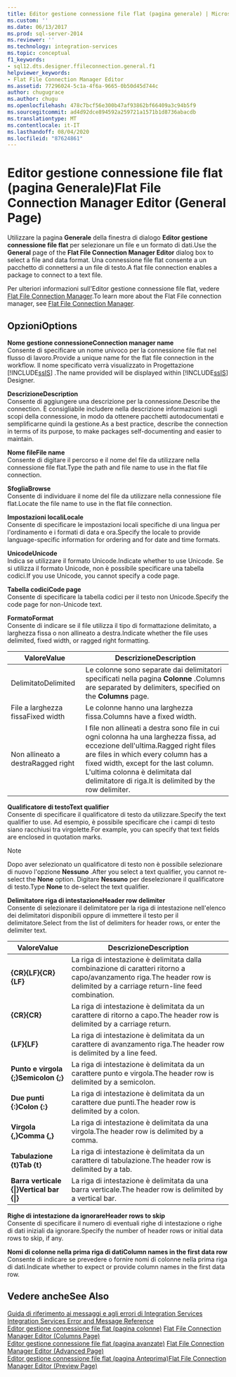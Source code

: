 ```yaml
---
title: Editor gestione connessione file flat (pagina generale) | Microsoft Docs
ms.custom: ''
ms.date: 06/13/2017
ms.prod: sql-server-2014
ms.reviewer: ''
ms.technology: integration-services
ms.topic: conceptual
f1_keywords:
- sql12.dts.designer.ffileconnection.general.f1
helpviewer_keywords:
- Flat File Connection Manager Editor
ms.assetid: 77296024-5c1a-4f6a-9665-0b50d45d744c
author: chugugrace
ms.author: chugu
ms.openlocfilehash: 478c7bcf56e300b47af93862bf66409a3c94b5f9
ms.sourcegitcommit: ad4d92dce894592a259721a1571b1d8736abacdb
ms.translationtype: MT
ms.contentlocale: it-IT
ms.lasthandoff: 08/04/2020
ms.locfileid: "87624861"
---
```

# <a name="flat-file-connection-manager-editor-general-page"></a><span data-ttu-id="9c7f9-102">Editor gestione connessione file flat (pagina Generale)</span><span class="sxs-lookup"><span data-stu-id="9c7f9-102">Flat File Connection Manager Editor (General Page)</span></span>
  <span data-ttu-id="9c7f9-103">Utilizzare la pagina **Generale** della finestra di dialogo **Editor gestione connessione file flat** per selezionare un file e un formato di dati.</span><span class="sxs-lookup"><span data-stu-id="9c7f9-103">Use the **General** page of the **Flat File Connection Manager Editor** dialog box to select a file and data format.</span></span> <span data-ttu-id="9c7f9-104">Una connessione file flat consente a un pacchetto di connettersi a un file di testo.</span><span class="sxs-lookup"><span data-stu-id="9c7f9-104">A flat file connection enables a package to connect to a text file.</span></span>  
  
 <span data-ttu-id="9c7f9-105">Per ulteriori informazioni sull'Editor gestione connessione file flat, vedere [Flat File Connection Manager](connection-manager/file-connection-manager.md).</span><span class="sxs-lookup"><span data-stu-id="9c7f9-105">To learn more about the Flat File connection manager, see [Flat File Connection Manager](connection-manager/file-connection-manager.md).</span></span>  
  
## <a name="options"></a><span data-ttu-id="9c7f9-106">Opzioni</span><span class="sxs-lookup"><span data-stu-id="9c7f9-106">Options</span></span>  
 <span data-ttu-id="9c7f9-107">**Nome gestione connessione**</span><span class="sxs-lookup"><span data-stu-id="9c7f9-107">**Connection manager name**</span></span>  
 <span data-ttu-id="9c7f9-108">Consente di specificare un nome univoco per la connessione file flat nel flusso di lavoro.</span><span class="sxs-lookup"><span data-stu-id="9c7f9-108">Provide a unique name for the flat file connection in the workflow.</span></span> <span data-ttu-id="9c7f9-109">Il nome specificato verrà visualizzato in Progettazione [!INCLUDE[ssIS](../includes/ssis-md.md)] .</span><span class="sxs-lookup"><span data-stu-id="9c7f9-109">The name provided will be displayed within [!INCLUDE[ssIS](../includes/ssis-md.md)] Designer.</span></span>  
  
 <span data-ttu-id="9c7f9-110">**Descrizione**</span><span class="sxs-lookup"><span data-stu-id="9c7f9-110">**Description**</span></span>  
 <span data-ttu-id="9c7f9-111">Consente di aggiungere una descrizione per la connessione.</span><span class="sxs-lookup"><span data-stu-id="9c7f9-111">Describe the connection.</span></span> <span data-ttu-id="9c7f9-112">È consigliabile includere nella descrizione informazioni sugli scopi della connessione, in modo da ottenere pacchetti autodocumentati e semplificarne quindi la gestione.</span><span class="sxs-lookup"><span data-stu-id="9c7f9-112">As a best practice, describe the connection in terms of its purpose, to make packages self-documenting and easier to maintain.</span></span>  
  
 <span data-ttu-id="9c7f9-113">**Nome file**</span><span class="sxs-lookup"><span data-stu-id="9c7f9-113">**File name**</span></span>  
 <span data-ttu-id="9c7f9-114">Consente di digitare il percorso e il nome del file da utilizzare nella connessione file flat.</span><span class="sxs-lookup"><span data-stu-id="9c7f9-114">Type the path and file name to use in the flat file connection.</span></span>  
  
 <span data-ttu-id="9c7f9-115">**Sfoglia**</span><span class="sxs-lookup"><span data-stu-id="9c7f9-115">**Browse**</span></span>  
 <span data-ttu-id="9c7f9-116">Consente di individuare il nome del file da utilizzare nella connessione file flat.</span><span class="sxs-lookup"><span data-stu-id="9c7f9-116">Locate the file name to use in the flat file connection.</span></span>  
  
 <span data-ttu-id="9c7f9-117">**Impostazioni locali**</span><span class="sxs-lookup"><span data-stu-id="9c7f9-117">**Locale**</span></span>  
 <span data-ttu-id="9c7f9-118">Consente di specificare le impostazioni locali specifiche di una lingua per l'ordinamento e i formati di data e ora.</span><span class="sxs-lookup"><span data-stu-id="9c7f9-118">Specify the locale to provide language-specific information for ordering and for date and time formats.</span></span>  
  
 <span data-ttu-id="9c7f9-119">**Unicode**</span><span class="sxs-lookup"><span data-stu-id="9c7f9-119">**Unicode**</span></span>  
 <span data-ttu-id="9c7f9-120">Indica se utilizzare il formato Unicode.</span><span class="sxs-lookup"><span data-stu-id="9c7f9-120">Indicate whether to use Unicode.</span></span> <span data-ttu-id="9c7f9-121">Se si utilizza il formato Unicode, non è possibile specificare una tabella codici.</span><span class="sxs-lookup"><span data-stu-id="9c7f9-121">If you use Unicode, you cannot specify a code page.</span></span>  
  
 <span data-ttu-id="9c7f9-122">**Tabella codici**</span><span class="sxs-lookup"><span data-stu-id="9c7f9-122">**Code page**</span></span>  
 <span data-ttu-id="9c7f9-123">Consente di specificare la tabella codici per il testo non Unicode.</span><span class="sxs-lookup"><span data-stu-id="9c7f9-123">Specify the code page for non-Unicode text.</span></span>  
  
 <span data-ttu-id="9c7f9-124">**Formato**</span><span class="sxs-lookup"><span data-stu-id="9c7f9-124">**Format**</span></span>  
 <span data-ttu-id="9c7f9-125">Consente di indicare se il file utilizza il tipo di formattazione delimitato, a larghezza fissa o non allineato a destra.</span><span class="sxs-lookup"><span data-stu-id="9c7f9-125">Indicate whether the file uses delimited, fixed width, or ragged right formatting.</span></span>  
  
|<span data-ttu-id="9c7f9-126">Valore</span><span class="sxs-lookup"><span data-stu-id="9c7f9-126">Value</span></span>|<span data-ttu-id="9c7f9-127">Descrizione</span><span class="sxs-lookup"><span data-stu-id="9c7f9-127">Description</span></span>|  
|-----------|-----------------|  
|<span data-ttu-id="9c7f9-128">Delimitato</span><span class="sxs-lookup"><span data-stu-id="9c7f9-128">Delimited</span></span>|<span data-ttu-id="9c7f9-129">Le colonne sono separate dai delimitatori specificati nella pagina **Colonne** .</span><span class="sxs-lookup"><span data-stu-id="9c7f9-129">Columns are separated by delimiters, specified on the **Columns** page.</span></span>|  
|<span data-ttu-id="9c7f9-130">File a larghezza fissa</span><span class="sxs-lookup"><span data-stu-id="9c7f9-130">Fixed width</span></span>|<span data-ttu-id="9c7f9-131">Le colonne hanno una larghezza fissa.</span><span class="sxs-lookup"><span data-stu-id="9c7f9-131">Columns have a fixed width.</span></span>|  
|<span data-ttu-id="9c7f9-132">Non allineato a destra</span><span class="sxs-lookup"><span data-stu-id="9c7f9-132">Ragged right</span></span>|<span data-ttu-id="9c7f9-133">I file non allineati a destra sono file in cui ogni colonna ha una larghezza fissa, ad eccezione dell'ultima.</span><span class="sxs-lookup"><span data-stu-id="9c7f9-133">Ragged right files are files in which every column has a fixed width, except for the last column.</span></span> <span data-ttu-id="9c7f9-134">L'ultima colonna è delimitata dal delimitatore di riga.</span><span class="sxs-lookup"><span data-stu-id="9c7f9-134">It is delimited by the row delimiter.</span></span>|  
  
 <span data-ttu-id="9c7f9-135">**Qualificatore di testo**</span><span class="sxs-lookup"><span data-stu-id="9c7f9-135">**Text qualifier**</span></span>  
 <span data-ttu-id="9c7f9-136">Consente di specificare il qualificatore di testo da utilizzare.</span><span class="sxs-lookup"><span data-stu-id="9c7f9-136">Specify the text qualifier to use.</span></span> <span data-ttu-id="9c7f9-137">Ad esempio, è possibile specificare che i campi di testo siano racchiusi tra virgolette.</span><span class="sxs-lookup"><span data-stu-id="9c7f9-137">For example, you can specify that text fields are enclosed in quotation marks.</span></span>  
  
> [!NOTE]  
>  <span data-ttu-id="9c7f9-138">Dopo aver selezionato un qualificatore di testo non è possibile selezionare di nuovo l'opzione **Nessuno** .</span><span class="sxs-lookup"><span data-stu-id="9c7f9-138">After you select a text qualifier, you cannot re-select the **None** option.</span></span> <span data-ttu-id="9c7f9-139">Digitare **Nessuno** per deselezionare il qualificatore di testo.</span><span class="sxs-lookup"><span data-stu-id="9c7f9-139">Type **None** to de-select the text qualifier.</span></span>  
  
 <span data-ttu-id="9c7f9-140">**Delimitatore riga di intestazione**</span><span class="sxs-lookup"><span data-stu-id="9c7f9-140">**Header row delimiter**</span></span>  
 <span data-ttu-id="9c7f9-141">Consente di selezionare il delimitatore per la riga di intestazione nell'elenco dei delimitatori disponibili oppure di immettere il testo per il delimitatore.</span><span class="sxs-lookup"><span data-stu-id="9c7f9-141">Select from the list of delimiters for header rows, or enter the delimiter text.</span></span>  
  
|<span data-ttu-id="9c7f9-142">Valore</span><span class="sxs-lookup"><span data-stu-id="9c7f9-142">Value</span></span>|<span data-ttu-id="9c7f9-143">Descrizione</span><span class="sxs-lookup"><span data-stu-id="9c7f9-143">Description</span></span>|  
|-----------|-----------------|  
|<span data-ttu-id="9c7f9-144">**{CR}{LF}**</span><span class="sxs-lookup"><span data-stu-id="9c7f9-144">**{CR}{LF}**</span></span>|<span data-ttu-id="9c7f9-145">La riga di intestazione è delimitata dalla combinazione di caratteri ritorno a capo/avanzamento riga.</span><span class="sxs-lookup"><span data-stu-id="9c7f9-145">The header row is delimited by a carriage return-line feed combination.</span></span>|  
|<span data-ttu-id="9c7f9-146">**{CR}**</span><span class="sxs-lookup"><span data-stu-id="9c7f9-146">**{CR}**</span></span>|<span data-ttu-id="9c7f9-147">La riga di intestazione è delimitata da un carattere di ritorno a capo.</span><span class="sxs-lookup"><span data-stu-id="9c7f9-147">The header row is delimited by a carriage return.</span></span>|  
|<span data-ttu-id="9c7f9-148">**{LF}**</span><span class="sxs-lookup"><span data-stu-id="9c7f9-148">**{LF}**</span></span>|<span data-ttu-id="9c7f9-149">La riga di intestazione è delimitata da un carattere di avanzamento riga.</span><span class="sxs-lookup"><span data-stu-id="9c7f9-149">The header row is delimited by a line feed.</span></span>|  
|<span data-ttu-id="9c7f9-150">**Punto e virgola {;}**</span><span class="sxs-lookup"><span data-stu-id="9c7f9-150">**Semicolon {;}**</span></span>|<span data-ttu-id="9c7f9-151">La riga di intestazione è delimitata da un carattere punto e virgola.</span><span class="sxs-lookup"><span data-stu-id="9c7f9-151">The header row is delimited by a semicolon.</span></span>|  
|<span data-ttu-id="9c7f9-152">**Due punti {:}**</span><span class="sxs-lookup"><span data-stu-id="9c7f9-152">**Colon {:}**</span></span>|<span data-ttu-id="9c7f9-153">La riga di intestazione è delimitata da un carattere due punti.</span><span class="sxs-lookup"><span data-stu-id="9c7f9-153">The header row is delimited by a colon.</span></span>|  
|<span data-ttu-id="9c7f9-154">**Virgola {,}**</span><span class="sxs-lookup"><span data-stu-id="9c7f9-154">**Comma {,}**</span></span>|<span data-ttu-id="9c7f9-155">La riga di intestazione è delimitata da una virgola.</span><span class="sxs-lookup"><span data-stu-id="9c7f9-155">The header row is delimited by a comma.</span></span>|  
|<span data-ttu-id="9c7f9-156">**Tabulazione {t}**</span><span class="sxs-lookup"><span data-stu-id="9c7f9-156">**Tab {t}**</span></span>|<span data-ttu-id="9c7f9-157">La riga di intestazione è delimitata da un carattere di tabulazione.</span><span class="sxs-lookup"><span data-stu-id="9c7f9-157">The header row is delimited by a tab.</span></span>|  
|<span data-ttu-id="9c7f9-158">**Barra verticale {&#124;}**</span><span class="sxs-lookup"><span data-stu-id="9c7f9-158">**Vertical bar {&#124;}**</span></span>|<span data-ttu-id="9c7f9-159">La riga di intestazione è delimitata da una barra verticale.</span><span class="sxs-lookup"><span data-stu-id="9c7f9-159">The header row is delimited by a vertical bar.</span></span>|  
  
 <span data-ttu-id="9c7f9-160">**Righe di intestazione da ignorare**</span><span class="sxs-lookup"><span data-stu-id="9c7f9-160">**Header rows to skip**</span></span>  
 <span data-ttu-id="9c7f9-161">Consente di specificare il numero di eventuali righe di intestazione o righe di dati iniziali da ignorare.</span><span class="sxs-lookup"><span data-stu-id="9c7f9-161">Specify the number of header rows or initial data rows to skip, if any.</span></span>  
  
 <span data-ttu-id="9c7f9-162">**Nomi di colonne nella prima riga di dati**</span><span class="sxs-lookup"><span data-stu-id="9c7f9-162">**Column names in the first data row**</span></span>  
 <span data-ttu-id="9c7f9-163">Consente di indicare se prevedere o fornire nomi di colonne nella prima riga di dati.</span><span class="sxs-lookup"><span data-stu-id="9c7f9-163">Indicate whether to expect or provide column names in the first data row.</span></span>  
  
## <a name="see-also"></a><span data-ttu-id="9c7f9-164">Vedere anche</span><span class="sxs-lookup"><span data-stu-id="9c7f9-164">See Also</span></span>  
 <span data-ttu-id="9c7f9-165">[Guida di riferimento ai messaggi e agli errori di Integration Services](../../2014/integration-services/integration-services-error-and-message-reference.md) </span><span class="sxs-lookup"><span data-stu-id="9c7f9-165">[Integration Services Error and Message Reference](../../2014/integration-services/integration-services-error-and-message-reference.md) </span></span>  
 <span data-ttu-id="9c7f9-166">[Editor gestione connessione file flat &#40;pagina colonne&#41;](../../2014/integration-services/flat-file-connection-manager-editor-columns-page.md) </span><span class="sxs-lookup"><span data-stu-id="9c7f9-166">[Flat File Connection Manager Editor &#40;Columns Page&#41;](../../2014/integration-services/flat-file-connection-manager-editor-columns-page.md) </span></span>  
 <span data-ttu-id="9c7f9-167">[Editor gestione connessione file flat &#40;pagina avanzate&#41;](../../2014/integration-services/flat-file-connection-manager-editor-advanced-page.md) </span><span class="sxs-lookup"><span data-stu-id="9c7f9-167">[Flat File Connection Manager Editor &#40;Advanced Page&#41;](../../2014/integration-services/flat-file-connection-manager-editor-advanced-page.md) </span></span>  
 [<span data-ttu-id="9c7f9-168">Editor gestione connessione file flat &#40;pagina Anteprima&#41;</span><span class="sxs-lookup"><span data-stu-id="9c7f9-168">Flat File Connection Manager Editor &#40;Preview Page&#41;</span></span>](../../2014/integration-services/flat-file-connection-manager-editor-preview-page.md)  
  
  
